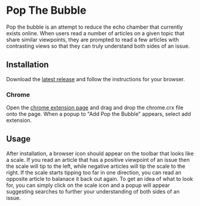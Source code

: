 # Pop The Bubble	
Pop the bubble is an attempt to reduce the echo chamber that currently exists online. When users read a number of articles on a given topic that share similar viewpoints, they are prompted to read a few articles with contrasting views so that they can truly understand both sides of an issue.

## Installation
Download the [latest release](https://github.com/jacklightbody/pop-the-bubble/releases) and follow the instructions for your browser.

### Chrome
Open the [chrome extension page](chrome://extensions) and drag and drop the chrome.crx file onto the page. When a popup to "Add Pop the Bubble" appears, select add extension. 

## Usage
After installation, a browser icon should appear on the toolbar that looks like a scale. If you read an article that has a positive viewpoint of an issue then the scale will tip to the left, while negative articles will tip the scale to the right. If the scale starts tipping too far in one direction, you can read an opposite article to balanace it back out again. To get an idea of what to look for, you can simply click on the scale icon and a popup will appear suggesting searches to further your understanding of both sides of an issue.